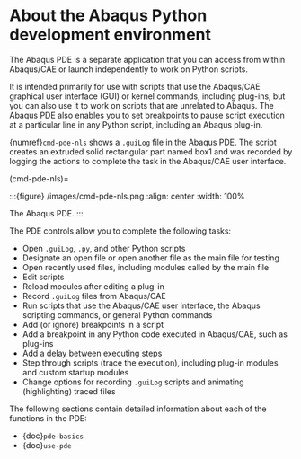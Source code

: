 # About the Abaqus Python development environment

The Abaqus PDE is a separate application that you can access from within Abaqus/CAE or launch independently to work on Python scripts.

It is intended primarily for use with scripts that use the Abaqus/CAE graphical user interface (GUI) or kernel commands, including plug-ins, but you can also use it to work on scripts that are unrelated to Abaqus. The Abaqus PDE also enables you to set breakpoints to pause script execution at a particular line in any Python script, including an Abaqus plug-in.

{numref}`cmd-pde-nls` shows a `.guiLog` file in the Abaqus PDE. The script creates an extruded solid rectangular part named box1 and was recorded by logging the actions to complete the task in the Abaqus/CAE user interface.

(cmd-pde-nls)=

:::{figure} /images/cmd-pde-nls.png
:align: center
:width: 100%

The Abaqus PDE.
:::

The PDE controls allow you to complete the following tasks:

- Open `.guiLog`, `.py`, and other Python scripts
- Designate an open file or open another file as the main file for testing
- Open recently used files, including modules called by the main file
- Edit scripts
- Reload modules after editing a plug-in
- Record `.guiLog` files from Abaqus/CAE
- Run scripts that use the Abaqus/CAE user interface, the Abaqus scripting commands, or general Python commands
- Add (or ignore) breakpoints in a script
- Add a breakpoint in any Python code executed in Abaqus/CAE, such as plug-ins
- Add a delay between executing steps
- Step through scripts (trace the execution), including plug-in modules and custom startup modules
- Change options for recording `.guiLog` scripts and animating (highlighting) traced files

The following sections contain detailed information about each of the functions in the PDE:

- {doc}`pde-basics`
- {doc}`use-pde`
